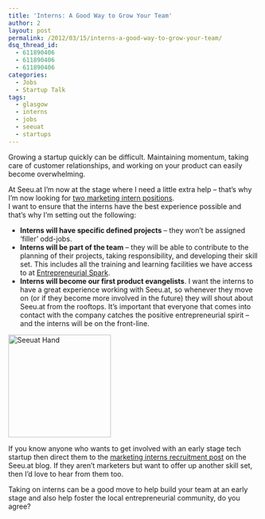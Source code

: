 ```yaml
---
title: 'Interns: A Good Way to Grow Your Team'
author: 2
layout: post
permalink: /2012/03/15/interns-a-good-way-to-grow-your-team/
dsq_thread_id:
  - 611890406
  - 611890406
  - 611890406
categories:
  - Jobs
  - Startup Talk
tags:
  - glasgow
  - interns
  - jobs
  - seeuat
  - startups
---
```

Growing a startup quickly can be difficult. Maintaining momentum, taking care of customer relationships, and working on your product can easily become overwhelming.

At Seeu.at I&#8217;m now at the stage where I need a little extra help &#8211; that&#8217;s why I&#8217;m now looking for [two marketing intern positions][1].  
I want to ensure that the interns have the best experience possible and that&#8217;s why I&#8217;m setting out the following:

  * **Interns will have specific defined projects** &#8211; they won&#8217;t be assigned &#8216;filler&#8217; odd-jobs.
  * **Interns will be part of the team** &#8211; they will be able to contribute to the planning of their projects, taking responsibility, and developing their skill set. This includes all the training and learning facilities we have access to at [Entrepreneurial Spark][2].
  * **Interns will become our first product evangelists**. I want the interns to have a great experience working with Seeu.at, so whenever they move on (or if they become more involved in the future) they will shout about Seeu.at from the rooftops. It&#8217;s important that everyone that comes into contact with the company catches the positive entrepreneurial spirit &#8211; and the interns will be on the front-line.

<div>
  <a href="http://seeu.at"><img class="aligncenter size-full wp-image-617" src="http://rookieoven.com/wp-content/uploads/2012/03/seeuat.png" alt="Seeuat Hand" width="206" height="206" /></a>
</div>

If you know anyone who wants to get involved with an early stage tech startup then direct them to the [marketing interns recruitment post][1] on the Seeu.at blog. If they aren&#8217;t marketers but want to offer up another skill set, then I&#8217;d love to hear from them too.

Taking on interns can be a good move to help build your team at an early stage and also help foster the local entrepreneurial community, do you agree?

 [1]: http://blog.seeu.at/2012/03/wanted-marketing-interns/
 [2]: http://www.entrepreneurial-spark.com/
